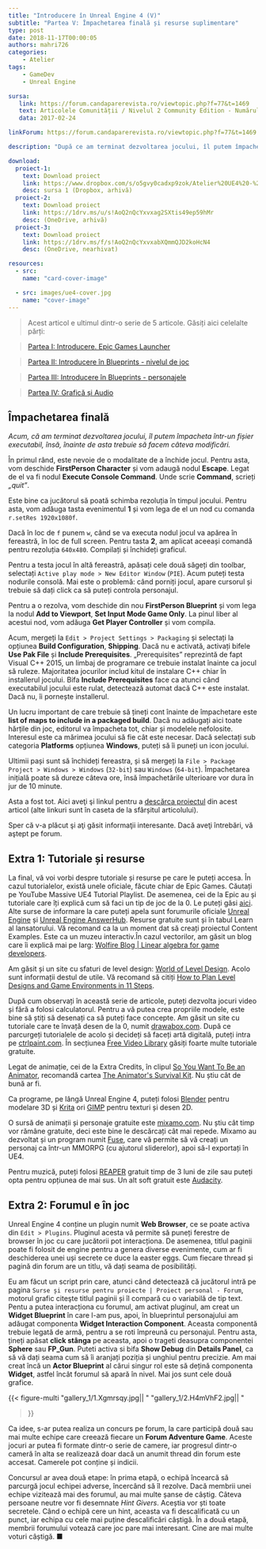 ```yaml
---
title: "Introducere în Unreal Engine 4 (V)"
subtitle: "Partea V: Împachetarea finală și resurse suplimentare"
type: post
date: 2018-11-17T00:00:05
authors: mahri726
categories:
    - Atelier
tags:
    - GameDev
    - Unreal Engine

sursa:
   link: https://forum.candaparerevista.ro/viewtopic.php?f=77&t=1469
   text: Articolele Comunității / Nivelul 2 Community Edition - Numărul 2
   data: 2017-02-24

linkForum: https://forum.candaparerevista.ro/viewtopic.php?f=77&t=1469

description: "După ce am terminat dezvoltarea jocului, îl putem împacheta într-un fișier executabil, însă, înainte de asta trebuie să facem câteva modificări. Iar la final vă voi vorbi despre tutoriale și resurse pe care le puteți accesa."

download:
  proiect-1:
    text: Download proiect
    link: https://www.dropbox.com/s/o5gvy0cadxp9zok/Atelier%20UE4%20-%20Nivelul2ShooterBlank.rar?dl=0
    desc: sursa 1 (Dropbox, arhivă)
  proiect-2:
    text: Download proiect
    link: https://1drv.ms/u/s!AoQ2nQcYxvxag2SXtis49ep59hMr
    desc: (OneDrive, arhivă)
  proiect-3:
    text: Download proiect
    link: https://1drv.ms/f/s!AoQ2nQcYxvxabXQmmQJD2koHcN4
    desc: (OneDrive, nearhivat)

resources:
  - src:
    name: "card-cover-image"

  - src: images/ue4-cover.jpg
    name: "cover-image"
---
```

>Acest articol e ultimul dintr-o serie de 5 articole. Găsiți aici celelalte părți:

>[Partea I: Introducere. Epic Games Launcher](/posts/2018/11/atelier-introducere-unreal-engine-i-mahri726)

>[Partea II: Introducere în Blueprints - nivelul de joc](/posts/2018/11/atelier-introducere-unreal-engine-ii-mahri726)

>[Partea III: Introducere în Blueprints - personajele](/posts/2018/11/atelier-introducere-unreal-engine-iii-mahri726)

>[Partea IV: Grafică și Audio](/posts/2018/11/atelier-introducere-unreal-engine-iv-mahri726)

## Împachetarea finală

_Acum, că am terminat dezvoltarea jocului, îl putem împacheta într-un fișier executabil, însă, înainte de asta trebuie să facem câteva modificări._

În primul rând, este nevoie de o modalitate de a închide jocul. Pentru asta, vom deschide **FirstPerson Character** și vom adaugă nodul **Escape**. Legat de el va fi nodul **Execute Console Command**. Unde scrie **Command**, scrieți _„quit”_.

Este bine ca jucătorul să poată schimba rezoluția în timpul jocului. Pentru asta, vom adăuga tasta evenimentul **1** și vom lega de el un nod cu comanda `r.setRes 1920x1080f`.

Dacă în loc de `f` punem `w`, când se va executa nodul jocul va apărea în fereastră, în loc de full screen. Pentru tasta **2**, am aplicat aceeași comandă pentru rezoluția `640x480`. Compilați și închideți graficul.

Pentru a testa jocul în altă fereastră, apăsați cele două săgeți din toolbar, selectați `Active play mode > New Editor Window` (`PIE`). Acum puteți testa nodurile consolă. Mai este o problemă: când porniți jocul, apare cursorul și trebuie să dați click ca să puteți controla personajul.

Pentru a o rezolva, vom deschide din nou **FirstPerson Blueprint** și vom lega la nodul **Add to Viewport**, **Set Input Mode Game Only**. La pinul liber al acestui nod, vom adăuga **Get Player Controller** și vom compila.

Acum, mergeți la `Edit > Project Settings > Packaging` și selectați la opțiunea **Build Configuration**, **Shipping**. Dacă nu e activată, activați bifele **Use Pak File** și **Include Prerequisites**. „Prerequisites” reprezintă de fapt Visual C++ 2015, un limbaj de programare ce trebuie instalat înainte ca jocul să ruleze. Majoritatea jocurilor includ kitul de instalare C++ chiar în installerul jocului. Bifa **Include Prerequisites** face ca atunci când executabilul jocului este rulat, detectează automat dacă C++ este instalat. Dacă nu, îi pornește installerul.

Un lucru important de care trebuie să țineți cont înainte de împachetare este **list of maps to include in a packaged build**. Dacă nu adăugați aici toate hărțile din joc, editorul va împacheta tot, chiar și modelele nefolosite. Interesul este ca mărimea jocului să fie cât este necesar. Dacă selectați sub categoria **Platforms** opțiunea **Windows**, puteți să îi puneți un icon jocului.

Ultimii pași sunt să închideți fereastra, și să mergeți la `File > Package Project > Windows > Windows` (`32-bit`) sau `Windows` (`64-bit`). Împachetarea inițială poate să dureze câteva ore, însă împachetările ulterioare vor dura în jur de 10 minute.

Asta a fost tot. Aici aveţi şi linkul pentru a [descărca proiectul](https://www.dropbox.com/s/o5gvy0cadxp9zok/Atelier%20UE4%20-%20Nivelul2ShooterBlank.rar?dl=0) din acest articol (alte linkuri sunt în caseta de la sfârșitul articolului).

Sper că v-a plăcut şi aţi găsit informaţii interesante. Dacă aveţi întrebări, vă aştept pe forum.

## Extra 1: Tutoriale și resurse

La final, vă voi vorbi despre tutoriale și resurse pe care le puteți accesa. În cazul tutorialelor, există unele oficiale, făcute chiar de Epic Games. Căutați pe YouTube Massive UE4 Tutorial Playlist. De asemenea, cei de la Epic au și tutoriale care îți explică cum să faci un tip de joc de la 0. Le puteți găsi [aici](docs.unrealengine.com/latest/INT/Videos/). Alte surse de informare la care puteți apela sunt forumurile oficiale [Unreal Engine](https://forums.unrealengine.com/) și [Unreal Engine AnswerHub](https://answers.unrealengine.com/index.html). Resurse gratuite sunt și în tabul Learn al lansatorului. Vă recomand ca la un moment dat să creați proiectul Content Examples. Este ca un muzeu interactiv.În cazul vectorilor, am găsit un blog care îi explică mai pe larg: [Wolfire Blog | Linear algebra for game developers](http://blog.wolfire.com/2009/07/linear-algebra-for-game-developers-part-1/).

Am găsit și un site cu sfaturi de level design: [World of Level Design](https://www.worldofleveldesign.com/). Acolo sunt informații destul de utile. Vă recomand să citiți [How to Plan Level Designs and Game Environments in 11 Steps](https://www.worldofleveldesign.com/categories/level_design_tutorials/how-to-plan-level-designs-game-environments-workflow.php).

După cum observați în această serie de articole, puteți dezvolta jocuri video și fără a folosi calculatorul. Pentru a vă putea crea propriile modele, este bine să știți să desenați ca să puteți face concepte. Am găsit un site cu tutoriale care te învață desen de la 0, numit [drawabox.com](http://drawabox.com/). După ce parcurgeți tutorialele de acolo și decideți să faceți artă digitală, puteți intra pe [ctrlpaint.com](https://www.ctrlpaint.com/). În secțiunea [Free Video Library](https://www.ctrlpaint.com/library/) găsiți foarte multe tutoriale gratuite.

Legat de animație, cei de la Extra Credits, în clipul [So You Want To Be an Animator](https://www.youtube.com/watch?v=YQGaoj7jnBg), recomandă cartea [The Animator's Survival Kit](https://www.amazon.com/gp/product/086547897X). Nu știu cât de bună ar fi.

Ca programe, pe lângă Unreal Engine 4, puteți folosi [Blender](https://www.blender.org/) pentru modelare 3D și [Krita](https://krita.org/en/) ori [GIMP](https://www.gimp.org/) pentru texturi și desen 2D.

O sursă de animații și personaje gratuite este [mixamo.com](https://www.mixamo.com/). Nu știu cât timp vor rămâne gratuite, deci este bine le descărcați cât mai repede. Mixamo au dezvoltat și un program numit [Fuse](https://www.mixamo.com/fuse/1.3/eol), care vă permite să vă creați un personaj ca într-un MMORPG (cu ajutorul sliderelor), apoi să-l exportați în UE4.

Pentru muzică, puteți folosi [REAPER](https://www.reaper.fm/) gratuit timp de 3 luni de zile sau puteți opta pentru opțiunea de mai sus. Un alt soft gratuit este [Audacity](https://www.audacityteam.org/).

## Extra 2: Forumul e în joc

Unreal Engine 4 conține un plugin numit **Web Browser**, ce se poate activa din `Edit > Plugins`. Pluginul acesta vă permite să puneți ferestre de browser în joc cu care jucătorii pot interacționa. De asemenea, titlul paginii poate fi folosit de engine pentru a genera diverse evenimente, cum ar fi deschiderea unei uși secrete ce duce la easter eggs. Cum fiecare thread și pagină din forum are un titlu, vă dați seama de posibilități.

Eu am făcut un script prin care, atunci când detectează că jucătorul intră pe pagina `Surse și resurse pentru proiecte | Proiect personal - Forum`, motorul grafic citeşte titlul paginii și îl compară cu o variabilă de tip text. Pentu a putea interacționa cu forumul, am activat pluginul, am creat un **Widget Blueprint** în care l-am pus, apoi, în blueprintul personajului am adăugat componenta **Widget Interaction Component**. Aceasta componentă trebuie legată de armă, pentru a se roti împreună cu personajul. Pentru asta, țineți apăsat **click stânga** pe aceasta, apoi o trageti deasupra componentei **Sphere** sau **FP_Gun**. Puteti activa si bifa **Show Debug** din **Details Panel**, ca să vă dați seama cum să îi aranjați poziția și unghiul pentru precizie. Am mai creat încă un **Actor Blueprint** al cărui singur rol este să dețină componenta **Widget**, astfel încât forumul să apară în nivel. Mai jos sunt cele două grafice.

{{< figure-multi
    "gallery_1/1.Xgmrsqy.jpg|| "
    "gallery_1/2.H4mVhF2.jpg|| "
>}}

Ca idee, s-ar putea realiza un concurs pe forum, la care participă două sau mai multe echipe care creează fiecare un **Forum Adventure Game**. Aceste jocuri ar putea fi formate dintr-o serie de camere, iar progresul dintr-o cameră în alta se realizează doar dacă un anumit thread din forum este accesat. Camerele pot conține și indicii.

Concursul ar avea două etape: în prima etapă, o echipă încearcă să parcurgă jocul echipei adverse, încercând să îl rezolve. Dacă membrii unei echipe vizitează mai des forumul, au mai multe șanse de câștig. Câteva persoane neutre vor fi desemnate _Hint Givers_. Aceștia vor ști toate secretele. Când o echipă cere un hint, aceasta va fi descalificată cu un punct, iar echipa cu cele mai puține descalificări câștigă. În a două etapă, membrii forumului votează care joc pare mai interesant. Cine are mai multe voturi câștigă. ■